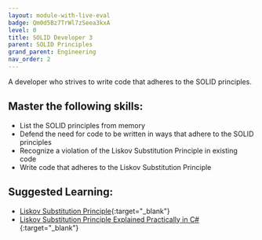 ```yaml
---
layout: module-with-live-eval
badge: Qm0d5Bz7TrWl7zSeea3kxA
level: 0
title: SOLID Developer 3
parent: SOLID Principles
grand_parent: Engineering
nav_order: 2
---
```

A developer who strives to write code that adheres to the SOLID principles.

## Master the following skills:

- List the SOLID principles from memory
- Defend the need for code to be written in ways that adhere to the SOLID principles
- Recognize a violation of the Liskov Substitution Principle in existing code
- Write code that adheres to the Liskov Substitution Principle

## Suggested Learning:

- [Liskov Substitution Principle](https://www.youtube.com/watch?v=dJQMqNOC4Pc&list=PLZlA0Gpn_vH9kocFX7R7BAe_CvvOCO_p9&index=3){:target="\_blank"}
- [Liskov Substitution Principle Explained Practically in C#](https://www.youtube.com/watch?v=-3UXq2krhyw){:target="\_blank"}

